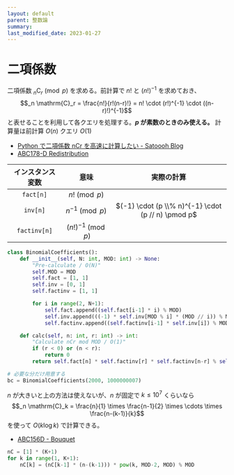 ```yaml
---
layout: default
parent: 整数論
summary: 
last_modified_date: 2023-01-27
---
```


# 二項係数

二項係数 $_n \mathrm{C}_r \pmod p$ を求める。前計算で $n!$ と $(n!)^{-1}$ を求めておき、$$_n \mathrm{C}_r = \frac{n!}{r!(n-r)!} = n! \cdot (r!)^{-1} \cdot ((n-r)!)^{-1}$$ と表せることを利用して各クエリを処理する。**$p$ が素数のときのみ使える。**
計算量は前計算 $O(n)$ クエリ $O(1)$

- [Python で二項係数 nCr を高速に計算したい - Satoooh Blog](https://blog.satoooh.com/entry/5195/)
- [ABC178-D Redistribution](https://atcoder.jp/contests/abc178/tasks/abc178_d)


|インスタンス変数|意味|実際の計算|
|:-:|:-:|:-:|
|`fact[n]`|$n! \pmod p$||
|`inv[n]`|$n^{-1} \pmod p$|$(-1) \cdot (p \\% n)^{-1} \cdot (p // n) \pmod p$|
|`factinv[n]`|$(n!)^{-1} \pmod p$||

```python
class BinomialCoefficients():
    def __init__(self, N: int, MOD: int) -> None:
        "Pre-calculate / O(N)"
        self.MOD = MOD
        self.fact = [1, 1]
        self.inv = [0, 1]
        self.factinv = [1, 1]

        for i in range(2, N+1):
            self.fact.append((self.fact[i-1] * i) % MOD)
            self.inv.append(((-1) * self.inv[MOD % i] * (MOD // i)) % MOD)
            self.factinv.append((self.factinv[i-1] * self.inv[i]) % MOD)

    def calc(self, n: int, r: int) -> int:
        "Calculate nCr mod MOD / O(1)"
        if (r < 0) or (n < r):
            return 0
        return self.fact[n] * self.factinv[r] * self.factinv[n-r] % self.MOD
```

```python
# 必要な分だけ用意する
bc = BinomialCoefficients(2000, 1000000007)
```

$n$ が大きいと上の方法は使えないが、$n$ が固定で $k \leq 10^7$ くらいなら $$_n \mathrm{C}_k = \frac{n}{1} \times \frac{n-1}{2} \times \cdots \times \frac{n-(k-1)}{k}$$ を使って $O(k \log k)$ で計算できる。

- [ABC156D - Bouquet](https://atcoder.jp/contests/abc156/tasks/abc156_d)

```python
nC = [1] * (K+1)
for k in range(1, K+1):
    nC[k] = (nC[k-1] * (n-(k-1))) * pow(k, MOD-2, MOD) % MOD
```